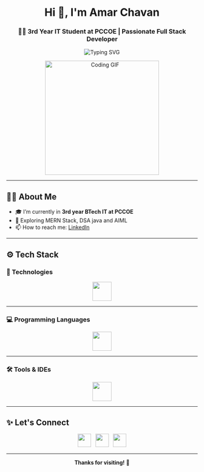 <h1 align="center">Hi 👋, I'm Amar Chavan</h1>
<h3 align="center">🧑‍💻 3rd Year IT Student at PCCOE | Passionate Full Stack Developer</h3>

<p align="center">
  <img src="https://readme-typing-svg.herokuapp.com?font=Fira+Code&size=22&pause=1000&center=true&vCenter=true&width=500&lines=Full+Stack+Developer;Always+Learning+🚀" alt="Typing SVG" />
</p>

<p align="center">
  <img src="https://media.giphy.com/media/qgQUggAC3Pfv687qPC/giphy.gif" width="300" alt="Coding GIF" />
</p>

---

## 🧑‍💻 About Me

- 🎓 I’m currently in **3rd year BTech IT at PCCOE**
- 🧠 Exploring MERN Stack, DSA java and AIML
- 📫 How to reach me: [LinkedIn](https://www.linkedin.com/in/amarchavan1)

---

## ⚙️ Tech Stack

### 🚀 Technologies
<p align="center">
  <img src="https://skillicons.dev/icons?i=react,nodejs,express,mongodb,firebase,bootstrap,ejs" height="50" />
</p>

---

### 💻 Programming Languages
<p align="center">
  <img src="https://skillicons.dev/icons?i=html,css,js,c,cpp,java,python,php,kotlin" height="50" />
</p>

---

### 🛠️ Tools & IDEs
<p align="center">
  <img src="https://skillicons.dev/icons?i=vscode,androidstudio,git,github,postman" height="50" />
</p>

---

## ✨ Let's Connect

<p align="center">
  <a href="https://www.linkedin.com/in/amarchavan1"><img src="https://skillicons.dev/icons?i=linkedin" height="35" /></a>
  &nbsp;
  <a href="mailto:amarchavan96k@gmail.com"><img src="https://skillicons.dev/icons?i=gmail" height="35" /></a>
  &nbsp;
  <a href="https://github.com/amar-chavan1"><img src="https://skillicons.dev/icons?i=github" height="35" /></a>
</p>

---

<p align="center"><b>Thanks for visiting!</b> 🚀</p>
